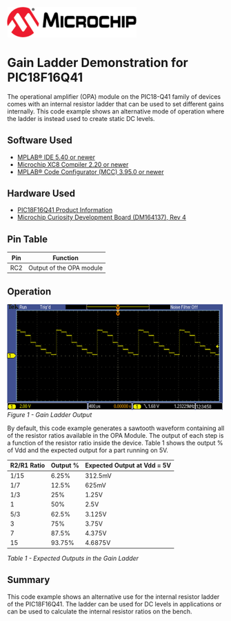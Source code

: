 <!-- Please do not change this html logo with link -->
<a href="https://www.microchip.com" rel="nofollow"><img src="images/microchip.png" alt="MCHP" width="300"/></a>

# Gain Ladder Demonstration for PIC18F16Q41
The operational amplifier (OPA) module on the PIC18-Q41 family of devices comes with an internal resistor ladder that can be used to set different gains internally. This code example shows an alternative mode of operation where the ladder is instead used to create static DC levels.

## Software Used
* <a href="http://www.microchip.com/mplab/mplab-x-ide">MPLAB® IDE 5.40 or newer</a>
* <a href="https://www.microchip.com/mplab/compilers">Microchip XC8 Compiler 2.20 or newer</a>
* <a href="https://www.microchip.com/mplab/mplab-code-configurator">MPLAB® Code Configurator (MCC) 3.95.0 or newer</a>

## Hardware Used
- <a href="https://www.microchip.com/wwwproducts/en/PIC18F16Q41">PIC18F16Q41 Product Information</a>
- <a href="https://www.microchip.com/DevelopmentTools/ProductDetails/PartNO/DM164137"> Microchip Curiosity Development Board (DM164137), Rev 4 </a>

## Pin Table
| Pin | Function
| --- | --------
| RC2 | Output of the OPA module

## Operation
<img src="images/gainLevelDemo.PNG" alt="Gain Waveform" width="500px"/><br>
*Figure 1 - Gain Ladder Output*<br>

By default, this code example generates a sawtooth waveform containing all of the resistor ratios available in the OPA Module. The output of each step is a function of the resistor ratio inside the device. Table 1 shows the output % of Vdd and the expected output for a part running on 5V.

| R2/R1 Ratio   | Output %      | Expected Output at Vdd = 5V   |
| ------------- | ------------- | ----------------------------- |
| 1/15          | 6.25%         | 312.5mV                       |
| 1/7           | 12.5%         | 625mV                         |
| 1/3           | 25%           | 1.25V                         |
| 1             | 50%           | 2.5V                          |
| 5/3           | 62.5%         | 3.125V                        |
| 3             | 75%           | 3.75V                         |
| 7             | 87.5%         | 4.375V                        |
| 15            | 93.75%        | 4.6875V                       |

*Table 1 - Expected Outputs in the Gain Ladder*
## Summary
This code example shows an alternative use for the internal resistor ladder of the PIC18F16Q41. The ladder can be used for DC levels in applications or can be used to calculate the internal resistor ratios on the bench.
